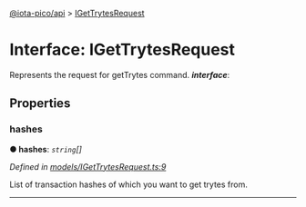 [@iota-pico/api](../README.md) > [IGetTrytesRequest](../interfaces/igettrytesrequest.md)



# Interface: IGetTrytesRequest


Represents the request for getTrytes command.
*__interface__*: 



## Properties
<a id="hashes"></a>

###  hashes

**●  hashes**:  *`string`[]* 

*Defined in [models/IGetTrytesRequest.ts:9](https://github.com/iotaeco/iota-pico-api/blob/bd84cdd/src/models/IGetTrytesRequest.ts#L9)*



List of transaction hashes of which you want to get trytes from.




___


